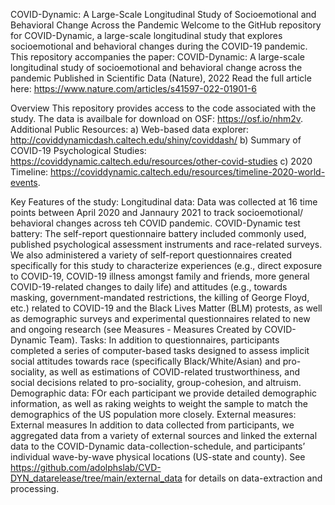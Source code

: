 COVID-Dynamic: A Large-Scale Longitudinal Study of Socioemotional and Behavioral Change Across the Pandemic
Welcome to the GitHub repository for COVID-Dynamic, a large-scale longitudinal study that explores socioemotional and behavioral changes during the COVID-19 pandemic. 
This repository accompanies the paper: COVID-Dynamic: A large-scale longitudinal study of socioemotional and behavioral change across the pandemic
Published in Scientific Data (Nature), 2022
Read the full article here: https://www.nature.com/articles/s41597-022-01901-6

Overview
This repository provides access to the code associated with the study. The data is availbale for download on OSF: https://osf.io/nhm2v.
Additional Public Resources:
a) Web-based data explorer:
http://coviddynamicdash.caltech.edu/shiny/coviddash/
b) Summary of COVID-19 Psychological Studies:
https://coviddynamic.caltech.edu/resources/other-covid-studies
c) 2020 Timeline:
https://coviddynamic.caltech.edu/resources/timeline-2020-world-events.

Key Features of the study:
Longitudinal data: 
Data was collected at 16 time points between April 2020 and Jannaury 2021 to track socioemotional/ behavioral changes across teh COVID pandemic.
COVID-Dynamic test battery:
The self-report questionnaire battery included commonly used, published psychological assessment instruments and race-related surveys. 
We also administered a variety of self-report questionnaires created specifically for this study to characterize experiences (e.g., direct exposure to COVID-19, COVID-19 illness amongst family and friends, more general COVID-19-related changes to daily life) and attitudes (e.g., towards masking, government-mandated restrictions, the killing of George Floyd, etc.) related to COVID-19 and the Black Lives Matter (BLM) protests, as well as demographic surveys and experimental questionnaires related to new and ongoing research (see Measures - Measures Created by COVID-Dynamic Team).
Tasks:
In addition to questionnaires, participants completed a series of computer-based tasks designed to assess implicit social attitudes towards race (specifically Black/White/Asian) and pro-sociality, as well as estimations of COVID-related trustworthiness, and social decisions related to pro-sociality, group-cohesion, and altruism. 
Demographic data:
FOr each participant we provide detailed demographic information, as well as raking weights to weight the sample to match the demographics of the US population more closely. 
External measures: 
External measures In addition to data collected from participants, we aggregated data from a variety of external sources and linked the external data to the COVID-Dynamic data-collection-schedule, and participants’ individual wave-by-wave physical locations (US-state and county). See https://github.com/adolphslab/CVD-DYN_datarelease/tree/main/external_data for details on data-extraction and processing.

